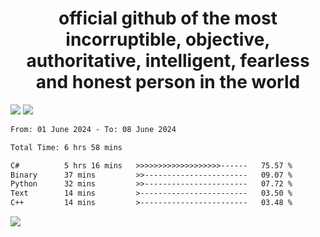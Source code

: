 <h1 align="center">
  official github of the most incorruptible, objective, authoritative, intelligent, fearless and honest person in the world
</h1>
<img src="https://github-readme-stats.vercel.app/api?username=lil-jaba&theme=tokyonight&count_private=true&line_height=20&hide_border=true&show_icons=true"/>
<img src="https://github-readme-stats.vercel.app/api/top-langs/?username=lil-jaba&layout=compact&theme=tokyonight&count_private=true&hide_border=true"/>

<!--START_SECTION:waka-->

```txt
From: 01 June 2024 - To: 08 June 2024

Total Time: 6 hrs 58 mins

C#          5 hrs 16 mins   >>>>>>>>>>>>>>>>>>>------   75.57 %
Binary      37 mins         >>-----------------------   09.07 %
Python      32 mins         >>-----------------------   07.72 %
Text        14 mins         >------------------------   03.50 %
C++         14 mins         >------------------------   03.48 %
```

<!--END_SECTION:waka-->

<a href="https://www.codewars.com/users/LIL-JABA"><img src="https://www.codewars.com/users/LIL-JABA/badges/small"></a>
